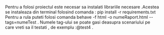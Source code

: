 Pentru a folosi proiectul este necesar sa instalati librariile necesare .Acestea se instaleaza din terminal folosind comanda : pip install -r requirements.txt
Pentru a rula puteti folosi comanda behave -f html -o numeRaport.html -- tags=numeTest .
Numele tag-ului se poate gasi deasupra scenariului pe care vreti sa il testati , de exemplu :@test4 .
